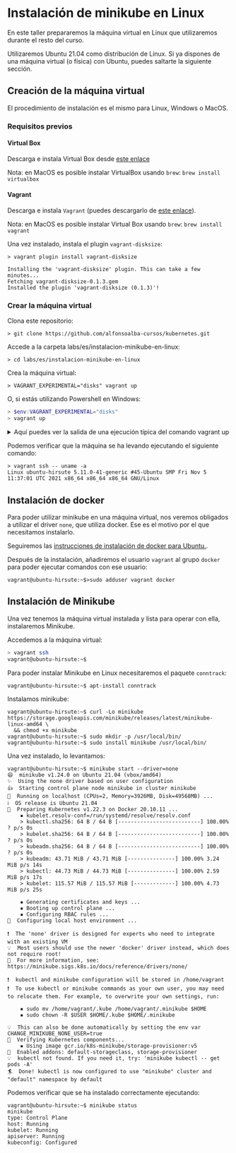 # Instalación de minikube en Linux

En este taller prepararemos la máquina virtual en Linux que utilizaremos durante
el resto del curso.

Utilizaremos Ubuntu 21.04 como distribución de Linux. Si ya dispones de una 
máquina virtual (o física) con Ubuntu, puedes saltarte la siguiente sección.

## Creación de la máquina virtual

El procedimiento de instalación es el mismo para Linux, Windows o MacOS.
### Requisitos previos
#### Virtual Box

Descarga e instala Virtual Box desde [este enlace](https://www.virtualbox.org/wiki/Downloads)

Nota: en MacOS es posible instalar VirtualBox usando `brew`: `brew install virtualbox`
#### Vagrant
Descarga e instala `Vagrant` (puedes descargarlo de [este enlace](https://www.vagrantup.com/downloads)).

Nota: en MacOS es posible instalar Virtual Box usando `brew`: `brew install vagrant`

Una vez instalado, instala el plugin `vagrant-disksize`:

```
> vagrant plugin install vagrant-disksize

Installing the 'vagrant-disksize' plugin. This can take a few minutes...
Fetching vagrant-disksize-0.1.3.gem
Installed the plugin 'vagrant-disksize (0.1.3)'!
```

### Crear la máquina virtual

Clona este repositorio:

```
> git clone https://github.com/alfonsoalba-cursos/kubernetes.git
```

Accede a la carpeta labs/es/instalacion-minikube-en-linux:

```
> cd labs/es/instalacion-minikube-en-linux
```

Crea la máquina virtual:

```shell
> VAGRANT_EXPERIMENTAL="disks" vagrant up
```

O, si estás utilizando Powershell en Windows:

```Powershell
> $env:VAGRANT_EXPERIMENTAL="disks"
> vagrant up
```

<details>
    <summary>Aquí puedes ver la salida de una ejecución típica del comando vagrant up</summary>
    <pre>
> vagrant up    
==> vagrant: You have requested to enabled the experimental flag with the following features:
==> vagrant:
==> vagrant: Features:  disks
==> vagrant:
==> vagrant: Please use with caution, as some of the features may not be fully
==> vagrant: functional yet.
Bringing machine 'default' up with 'virtualbox' provider...
==> default: Importing base box 'ubuntu/hirsute64'...
==> default: Matching MAC address for NAT networking...
==> default: Checking if box 'ubuntu/hirsute64' version '20211210.0.0' is up to date...
==> default: Setting the name of the VM: instalacion-minikube-en-linux_default_1639164821139_32646
Vagrant is currently configured to create VirtualBox synced folders with
the `SharedFoldersEnableSymlinksCreate` option enabled. If the Vagrant
guest is not trusted, you may want to disable this option. For more
information on this option, please refer to the VirtualBox manual:

  https://www.virtualbox.org/manual/ch04.html#sharedfolders

This option can be disabled globally with an environment variable:

  VAGRANT_DISABLE_VBOXSYMLINKCREATE=1

or on a per folder basis within the Vagrantfile:

  config.vm.synced_folder '/host/path', '/guest/path', SharedFoldersEnableSymlinksCreate: false
==> default: Clearing any previously set network interfaces...
==> default: Preparing network interfaces based on configuration...
    default: Adapter 1: nat
==> default: Forwarding ports...
    default: 22 (guest) => 2222 (host) (adapter 1)
==> default: Configuring storage mediums...
    default: Disk 'vagrant_primary' needs to be resized. Resizing disk...
==> default: Running 'pre-boot' VM customizations...
==> default: Booting VM...
==> default: Waiting for machine to boot. This may take a few minutes...
    default: SSH address: 127.0.0.1:2222
    default: SSH username: vagrant
    default: SSH auth method: private key
    default: Warning: Connection aborted. Retrying...
    default: Warning: Connection reset. Retrying...
    default: 
    default: Vagrant insecure key detected. Vagrant will automatically replace
    default: this with a newly generated keypair for better security.
    default: 
    default: Inserting generated public key within guest...
    default: Removing insecure key from the guest if it's present...
    default: Key inserted! Disconnecting and reconnecting using new SSH key...
==> default: Machine booted and ready!
==> default: Checking for guest additions in VM...
    default: The guest additions on this VM do not match the installed version of
    default: VirtualBox! In most cases this is fine, but in rare cases it can
    default: prevent things such as shared folders from working properly. If you see
    default: shared folder errors, please make sure the guest additions within the
    default: virtual machine match the version of VirtualBox you have installed on
    default: your host and reload your VM.
    default:
    default: Guest Additions Version: 6.0.0 r127566
    default: VirtualBox Version: 6.1
==> default: Mounting shared folders...
    default: /vagrant => C:/Users/aalba/MyStuff/online-training/kubernetes/labs/es/instalacion-minikube-en-linux
==> default: Running provisioner: shell...
    default: Running: inline script
    default: 
    default: WARNING: apt does not have a stable CLI interface. Use with caution in scripts.
    default:
    default: Get:1 http://security.ubuntu.com/ubuntu hirsute-security InRelease [110 kB]
    default: Hit:2 http://archive.ubuntu.com/ubuntu hirsute InRelease
    default: Get:3 http://archive.ubuntu.com/ubuntu hirsute-updates InRelease [115 kB]
    default: Get:4 http://archive.ubuntu.com/ubuntu hirsute-backports InRelease [101 kB]
    default: Get:5 http://archive.ubuntu.com/ubuntu hirsute/universe amd64 Packages [13.2 MB]
    default: Get:6 http://security.ubuntu.com/ubuntu hirsute-security/universe amd64 Packages [229 kB]
    default: Get:7 http://security.ubuntu.com/ubuntu hirsute-security/universe Translation-en [49.7 kB]
    default: Get:8 http://security.ubuntu.com/ubuntu hirsute-security/universe amd64 c-n-f Metadata [5792 B]
    default: Get:9 http://security.ubuntu.com/ubuntu hirsute-security/multiverse amd64 Packages [3372 B]
    default: Get:10 http://security.ubuntu.com/ubuntu hirsute-security/multiverse Translation-en [828 B]
    default: Get:11 http://security.ubuntu.com/ubuntu hirsute-security/multiverse amd64 c-n-f Metadata [220 B]
    default: Get:12 http://archive.ubuntu.com/ubuntu hirsute/universe Translation-en [5441 kB]
    default: Get:13 http://archive.ubuntu.com/ubuntu hirsute/universe amd64 c-n-f Metadata [279 kB]
    default: Get:14 http://archive.ubuntu.com/ubuntu hirsute/multiverse amd64 Packages [206 kB]
    default: Get:15 http://archive.ubuntu.com/ubuntu hirsute/multiverse Translation-en [108 kB]
    default: Get:16 http://archive.ubuntu.com/ubuntu hirsute/multiverse amd64 c-n-f Metadata [8124 B]
    default: Get:17 http://archive.ubuntu.com/ubuntu hirsute-updates/main amd64 Packages [445 kB]
    default: Get:18 http://archive.ubuntu.com/ubuntu hirsute-updates/universe amd64 Packages [346 kB]
    default: Get:19 http://archive.ubuntu.com/ubuntu hirsute-updates/universe Translation-en [86.4 kB]
    default: Get:20 http://archive.ubuntu.com/ubuntu hirsute-updates/universe amd64 c-n-f Metadata [8068 B]
    default: Get:21 http://archive.ubuntu.com/ubuntu hirsute-updates/multiverse amd64 Packages [7356 B]
    default: Get:22 http://archive.ubuntu.com/ubuntu hirsute-updates/multiverse Translation-en [2196 B]
    default: Get:23 http://archive.ubuntu.com/ubuntu hirsute-updates/multiverse amd64 c-n-f Metadata [440 B]
    default: Get:24 http://archive.ubuntu.com/ubuntu hirsute-backports/main amd64 c-n-f Metadata [112 B]
    default: Get:25 http://archive.ubuntu.com/ubuntu hirsute-backports/restricted amd64 c-n-f Metadata [120 B]
    default: Get:26 http://archive.ubuntu.com/ubuntu hirsute-backports/universe amd64 Packages [3708 B]
    default: Get:27 http://archive.ubuntu.com/ubuntu hirsute-backports/universe Translation-en [1252 B]
    default: Get:28 http://archive.ubuntu.com/ubuntu hirsute-backports/universe amd64 c-n-f Metadata [176 B]
    default: Get:29 http://archive.ubuntu.com/ubuntu hirsute-backports/multiverse amd64 c-n-f Metadata [120 B]
    default: Fetched 20.7 MB in 4s (4810 kB/s)
    default: Reading package lists...
    default: Building dependency tree...
    default: Reading state information...
    default: All packages are up to date.
    default: 
    default: WARNING: apt does not have a stable CLI interface. Use with caution in scripts.
    default:
    default: Reading package lists...
    default: Building dependency tree...
    default: Reading state information...
    default: Calculating upgrade...
    default: 0 upexgraded, 0 newly installed, 0 to remove and 0 not upgraded.
    </pre>
</details>

Podemos verificar que la máquina se ha levando ejecutando el siguiente comando:

```text
> vagrant ssh -- uname -a
Linux ubuntu-hirsute 5.11.0-41-generic #45-Ubuntu SMP Fri Nov 5 11:37:01 UTC 2021 x86_64 x86_64 x86_64 GNU/Linux
```

## Instalación de docker

Para poder utilizar minikube en una máquina virtual, nos veremos obligados a utilizar el driver `none`, que 
utiliza docker. Ese es el motivo por el que necesitamos instalarlo.

Seguiremos las [instrucciones de instalación de docker para Ubuntu.](https://docs.docker.com/engine/install/ubuntu/).

Después de la instalación, añadiremos el usuario `vagrant` al grupo `docker` para poder ejecutar
comandos con ese usuario:

```shell
vagrant@ubuntu-hirsute:~$>sudo adduser vagrant docker
```
## Instalación de Minikube

Una vez tenemos la máquina virtual instalada y lista para operar con ella, instalaremos Minikube.

Accedemos a la máquina virtual:

```sh
> vagrant ssh
vagrant@ubuntu-hirsute:~$
```

Para poder instalar Minikube en Linux necesitaremos el paquete `conntrack`:

```shell
vagrant@ubuntu-hirsute:~$ apt-install conntrack
```

Instalamos minikube:

```shell
vagrant@ubuntu-hirsute:~$ curl -Lo minikube https://storage.googleapis.com/minikube/releases/latest/minikube-linux-amd64 \
  && chmod +x minikube
vagrant@ubuntu-hirsute:~$ sudo mkdir -p /usr/local/bin/
vagrant@ubuntu-hirsute:~$ sudo install minikube /usr/local/bin/
```

Una vez instalado, lo levantamos:

```shell
vagrant@ubuntu-hirsute:~$ minikube start --driver=none
😄  minikube v1.24.0 on Ubuntu 21.04 (vbox/amd64)
✨  Using the none driver based on user configuration
👍  Starting control plane node minikube in cluster minikube
🤹  Running on localhost (CPUs=2, Memory=3926MB, Disk=49568MB) ...
ℹ️  OS release is Ubuntu 21.04
🐳  Preparing Kubernetes v1.22.3 on Docker 20.10.11 ...
    ▪ kubelet.resolv-conf=/run/systemd/resolve/resolv.conf
    > kubectl.sha256: 64 B / 64 B [--------------------------] 100.00% ? p/s 0s
    > kubelet.sha256: 64 B / 64 B [--------------------------] 100.00% ? p/s 0s
    > kubeadm.sha256: 64 B / 64 B [--------------------------] 100.00% ? p/s 0s
    > kubeadm: 43.71 MiB / 43.71 MiB [---------------] 100.00% 3.24 MiB p/s 14s
    > kubectl: 44.73 MiB / 44.73 MiB [---------------] 100.00% 2.59 MiB p/s 17s
    > kubelet: 115.57 MiB / 115.57 MiB [-------------] 100.00% 4.73 MiB p/s 25s

    ▪ Generating certificates and keys ...
    ▪ Booting up control plane ...
    ▪ Configuring RBAC rules ...
🤹  Configuring local host environment ...

❗  The 'none' driver is designed for experts who need to integrate with an existing VM
💡  Most users should use the newer 'docker' driver instead, which does not require root!
📘  For more information, see: https://minikube.sigs.k8s.io/docs/reference/drivers/none/

❗  kubectl and minikube configuration will be stored in /home/vagrant
❗  To use kubectl or minikube commands as your own user, you may need to relocate them. For example, to overwrite your own settings, run:

    ▪ sudo mv /home/vagrant/.kube /home/vagrant/.minikube $HOME
    ▪ sudo chown -R $USER $HOME/.kube $HOME/.minikube

💡  This can also be done automatically by setting the env var CHANGE_MINIKUBE_NONE_USER=true
🔎  Verifying Kubernetes components...
    ▪ Using image gcr.io/k8s-minikube/storage-provisioner:v5
🌟  Enabled addons: default-storageclass, storage-provisioner
💡  kubectl not found. If you need it, try: 'minikube kubectl -- get pods -A'
🏄  Done! kubectl is now configured to use "minikube" cluster and "default" namespace by default
```

Podemos verificar que se ha instalado correctamente ejecutando:

```shell
vagrant@ubuntu-hirsute:~$ minikube status
minikube
type: Control Plane
host: Running
kubelet: Running
apiserver: Running
kubeconfig: Configured
```


